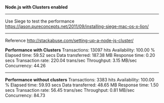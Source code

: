 **Node.js with Clusters enabled**

****
Use Siege to test the performance <url>https://jason.pureconcepts.net/2011/09/installing-siege-mac-os-x-lion/

****
Reference http://stackabuse.com/setting-up-a-node-js-cluster/

**Performance with Clusters**
Transactions:		       13097 hits
Availability:		      100.00 %
Elapsed time:		       59.52 secs
Data transferred:	      187.38 MB
Response time:		        0.20 secs
Transaction rate:	      220.04 trans/sec
Throughput:		        3.15 MB/sec
Concurrency:		       44.26

****

**Performance without clusters**
Transactions:		        3383 hits
Availability:		      100.00 %
Elapsed time:		       59.93 secs
Data transferred:	       48.65 MB
Response time:		        1.50 secs
Transaction rate:	       56.45 trans/sec
Throughput:		        0.81 MB/sec
Concurrency:		       84.73
